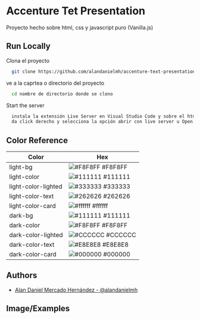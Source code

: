 
# Accenture Tet Presentation

Proyecto hecho sobre html, css y javascript puro (Vanilla.js)


## Run Locally

Clona el proyecto

```bash
  git clone https://github.com/alandanielmh/accenture-text-presentation.git
```

ve a la caprtea o directorio del proyecto

```bash
  cd nombre de directorio donde se clono
```


Start the server

```bash
  instala la extensión Live Server en Visual Studio Code y sobre el html 
  da click derecho y selecciona la opción abrir con live server u Open with Live server
```

## Color Reference

| Color             | Hex                                                                |
| ----------------- | ------------------------------------------------------------------ |
| light-bg | ![#F8F8FF](https://via.placeholder.com/10/F8F8FF?text=+) #F8F8FF |
| light-color | ![#111111](https://via.placeholder.com/10/111111?text=+) #111111 |
| light-color-lighted | ![#333333](https://via.placeholder.com/10/333333?text=+) #333333 |
| light-color-text | ![#262626](https://via.placeholder.com/10/262626?text=+) #262626 |
| light-color-card | ![#ffffff](https://via.placeholder.com/10/ffffff?text=+) #ffffff |
| dark-bg | ![#111111](https://via.placeholder.com/10/111111?text=+) #111111 |
| dark-color | ![#F8F8FF](https://via.placeholder.com/10/F8F8FF?text=+) #F8F8FF |
| dark-color-lighted | ![#CCCCCC](https://via.placeholder.com/10/CCCCCC?text=+) #CCCCCC |
|dark-color-text | ![#E8E8E8](https://via.placeholder.com/10/E8E8E8?text=+) #E8E8E8 |
| dark-color-card | ![#000000](https://via.placeholder.com/10/000000?text=+) #000000 |


## Authors

- [Alan Daniel Mercado Hernández - @alandanielmh](https://github.com/alandanielmh/)


## Image/Examples

